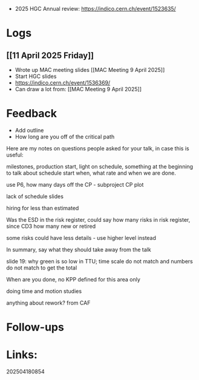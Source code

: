 
- 2025 HGC Annual review: https://indico.cern.ch/event/1523635/
# Logs

## [[11 April 2025 Friday]]
- Wrote up MAC meeting slides [[MAC Meeting 9 April 2025]]
- Start HGC slides 
- https://indico.cern.ch/event/1536369/
- Can draw a lot from: [[MAC Meeting 9 April 2025]]


# Feedback
- Add outline
- How long are you off of the critical path

Here are my notes on questions people asked for your talk, in case this is useful:

  

milestones, production start, light on schedule, something at the beginning to talk about schedule start when, what rate and when we are done.

use P6, how many days off the CP - subproject CP plot

lack of schedule slides

hiring for less than estimated

  

Was the ESD in the risk register, could say how many risks in risk register, since CD3 how many new or retired

some risks could have less details - use higher level instead

  

In summary, say what they should take away from the talk

  

slide 19: why green is so low in TTU; time scale do not match and numbers do not match to get the total

When are you done, no KPP defined for this area only


doing time and motion studies

  
anything about rework? from CAF

  

# Follow-ups


# Links: 



202504180854
